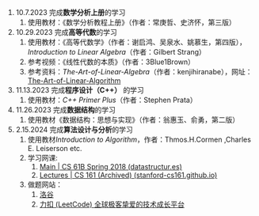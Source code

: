 1. 10.7.2023  完成**数学分析上册**的学习
	1. 使用教材：《数学分析教程上册》（作者：常庚哲、史济怀，第三版）
2. 10.29.2023  完成**高等代数**的学习
	1. 使用教材：《高等代数学》（作者：谢启鸿、吴泉水、姚慕生，第四版），*Introduction to Linear Algebra*（作者：Gilbert Strang）
	2. 参考视频：《线性代数的本质》（作者：3Blue1Brown）
	3. 参考资料：*The-Art-of-Linear-Algebra*（作者：kenjihiranabe），网址：[The-Art-of-Linear-Algorithm](https://github.com/kenjihiranabe/The-Art-of-Linear-Algebra)
3. 11.13.2023 完成**程序设计（C++）** 的学习
	1. 使用教材：*C++ Primer Plus*（作者：Stephen Prata）
4. 11.26.2023  完成**数据结构**的学习
	1. 使用教材《数据结构：思想与实现》（作者：翁惠玉、俞勇，第二版）
5. 2.15.2024 完成**算法设计与分析**的学习
	1. 使用教材*Introduction to Algorithm*，作者：Thmos.H.Cormen ,Charles E. Leiserson etc.
	2. 学习网课:
		1. [Main | CS 61B Spring 2018 (datastructur.es)](https://sp18.datastructur.es/)
		2. [Lectures | CS 161 (Archived) (stanford-cs161.github.io)](https://stanford-cs161.github.io/winter2023/lectures/)
	3. 做题网站：
		1. [洛谷](https://www.luogu.com)
		2. [力扣 (LeetCode) 全球极客挚爱的技术成长平台](https://leetcode.cn/)